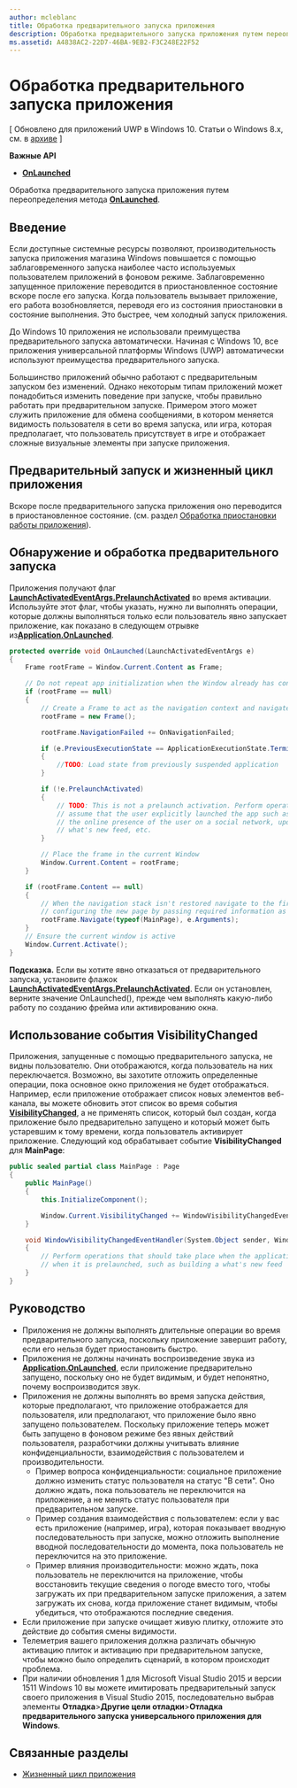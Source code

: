 ```yaml
---
author: mcleblanc
title: Обработка предварительного запуска приложения
description: Обработка предварительного запуска приложения путем переопределения метода OnLaunched.
ms.assetid: A4838AC2-22D7-46BA-9EB2-F3C248E22F52
---
```


# Обработка предварительного запуска приложения


\[ Обновлено для приложений UWP в Windows 10. Статьи о Windows 8.x, см. в [архиве](http://go.microsoft.com/fwlink/p/?linkid=619132) \]


**Важные API**

-   [**OnLaunched**](https://msdn.microsoft.com/library/windows/apps/br242335)

Обработка предварительного запуска приложения путем переопределения метода [**OnLaunched**](https://msdn.microsoft.com/library/windows/apps/br242335).

## Введение


Если доступные системные ресурсы позволяют, производительность запуска приложения магазина Windows повышается с помощью заблаговременного запуска наиболее часто используемых пользователем приложений в фоновом режиме. Заблаговременно запущенное приложение переводится в приостановленное состояние вскоре после его запуска. Когда пользователь вызывает приложение, его работа возобновляется, переводя его из состояния приостановки в состояние выполнения. Это быстрее, чем холодный запуск приложения.

До Windows 10 приложения не использовали преимущества предварительного запуска автоматически. Начиная c Windows 10, все приложения универсальной платформы Windows (UWP) автоматически используют преимущества предварительного запуска.

Большинство приложений обычно работают с предварительным запуском без изменений. Однако некоторым типам приложений может понадобиться изменить поведение при запуске, чтобы правильно работать при предварительном запуске. Примером этого может служить приложение для обмена сообщениями, в котором меняется видимость пользователя в сети во время запуска, или игра, которая предполагает, что пользователь присутствует в игре и отображает сложные визуальные элементы при запуске приложения.

## Предварительный запуск и жизненный цикл приложения


Вскоре после предварительного запуска приложения оно переводится в приостановленное состояние. (см. раздел [Обработка приостановки работы приложения](suspend-an-app.md)).

## Обнаружение и обработка предварительного запуска


Приложения получают флаг [**LaunchActivatedEventArgs.PrelaunchActivated**](https://msdn.microsoft.com/library/windows/apps/dn263740) во время активации. Используйте этот флаг, чтобы указать, нужно ли выполнять операции, которые должны выполняться только если пользователь явно запускает приложение, как показано в следующем отрывке из[**Application.OnLaunched**](https://msdn.microsoft.com/library/windows/apps/br242335).

```cs
protected override void OnLaunched(LaunchActivatedEventArgs e)
{
    Frame rootFrame = Window.Current.Content as Frame;

    // Do not repeat app initialization when the Window already has content - rather just ensure that the window is active
    if (rootFrame == null)
    {
        // Create a Frame to act as the navigation context and navigate to the first page
        rootFrame = new Frame();

        rootFrame.NavigationFailed += OnNavigationFailed;

        if (e.PreviousExecutionState == ApplicationExecutionState.Terminated)
        {
            //TODO: Load state from previously suspended application
        }

        if (!e.PrelaunchActivated)
        {
            // TODO: This is not a prelaunch activation. Perform operations which
            // assume that the user explicitly launched the app such as updating
            // the online presence of the user on a social network, updating a 
            // what's new feed, etc.
        }

        // Place the frame in the current Window
        Window.Current.Content = rootFrame;
    }

    if (rootFrame.Content == null)
    {
        // When the navigation stack isn't restored navigate to the first page,
        // configuring the new page by passing required information as a navigation parameter
        rootFrame.Navigate(typeof(MainPage), e.Arguments);
    }
    // Ensure the current window is active
    Window.Current.Activate();
}
```

**Подсказка.** Если вы хотите явно отказаться от предварительного запуска, установите флажок [**LaunchActivatedEventArgs.PrelaunchActivated**](https://msdn.microsoft.com/library/windows/apps/dn263740). Если он установлен, верните значение OnLaunched(), прежде чем выполнять какую-либо работу по созданию фрейма или активированию окна.

 

## Использование события VisibilityChanged


Приложения, запущенные с помощью предварительного запуска, не видны пользователю. Они отображаются, когда пользователь на них переключается. Возможно, вы захотите отложить определенные операции, пока основное окно приложения не будет отображаться. Например, если приложение отображает список новых элементов веб-канала, вы можете обновить этот список во время события [**VisibilityChanged**](https://msdn.microsoft.com/library/windows/apps/hh702458), а не применять список, который был создан, когда приложение было предварительно запущено и который может быть устаревшим к тому времени, когда пользователь активирует приложение. Следующий код обрабатывает событие **VisibilityChanged** для **MainPage**:

```cs
public sealed partial class MainPage : Page
{
    public MainPage()
    {
        this.InitializeComponent();

        Window.Current.VisibilityChanged += WindowVisibilityChangedEventHandler;
    }

    void WindowVisibilityChangedEventHandler(System.Object sender, Windows.UI.Core.VisibilityChangedEventArgs e)
    {
        // Perform operations that should take place when the application becomes visible rather than 
        // when it is prelaunched, such as building a what's new feed 
    }
}
```

## Руководство


-   Приложения не должны выполнять длительные операции во время предварительного запуска, поскольку приложение завершит работу, если его нельзя будет приостановить быстро.
-   Приложения не должны начинать воспроизведение звука из [**Application.OnLaunched**](https://msdn.microsoft.com/library/windows/apps/br242335), если приложение предварительно запущено, поскольку оно не будет видимым, и будет непонятно, почему воспроизводится звук.
-   Приложения не должны выполнять во время запуска действия, которые предполагают, что приложение отображается для пользователя, или предполагают, что приложение было явно запущено пользователем. Поскольку приложение теперь может быть запущено в фоновом режиме без явных действий пользователя, разработчики должны учитывать влияние конфиденциальности, взаимодействия с пользователем и производительности.
    -   Пример вопроса конфиденциальности: социальное приложение должно изменить статус пользователя на статус "В сети". Оно должно ждать, пока пользователь не переключится на приложение, а не менять статус пользователя при предварительном запуске.
    -   Пример создания взаимодействия с пользователем: если у вас есть приложение (например, игра), которая показывает вводную последовательность при запуске, можно отложить выполнение вводной последовательности до момента, пока пользователь не переключится на это приложение.
    -   Пример влияния производительности: можно ждать, пока пользователь не переключится на приложение, чтобы восстановить текущие сведения о погоде вместо того, чтобы загружать их при предварительном запуске приложения, а затем загружать их снова, когда приложение станет видимым, чтобы убедиться, что отображаются последние сведения.
-   Если приложение при запуске очищает живую плитку, отложите это действие до события смены видимости.
-   Телеметрия вашего приложения должна различать обычную активацию плиток и активацию при предварительном запуске, чтобы можно было определить сценарий, в котором происходит проблема.
-   При наличии обновления 1 для Microsoft Visual Studio 2015 и версии 1511 Windows 10 вы можете имитировать предварительный запуск своего приложения в Visual Studio 2015, последовательно выбрав элементы **Отладка**&gt;**Другие цели отладки**&gt;**Отладка предварительного запуска универсального приложения для Windows**.

## Связанные разделы

* [Жизненный цикл приложения](app-lifecycle.md)

 

 





<!--HONumber=May16_HO2-->


